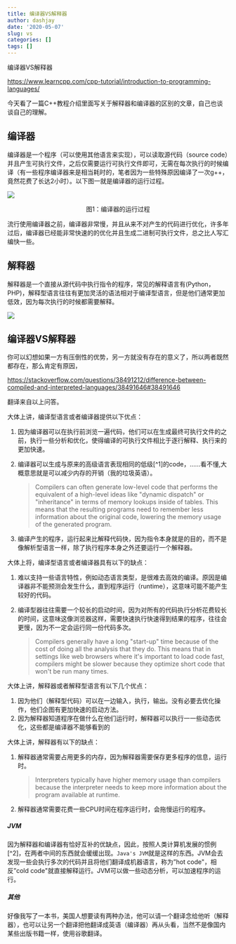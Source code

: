 ```yaml
---
title: 编译器VS解释器
author: dashjay
date: '2020-05-07'
slug: vs
categories: []
tags: []
---
```


编译器VS解释器



<https://www.learncpp.com/cpp-tutorial/introduction-to-programming-languages/>

今天看了一篇C++教程介绍里面写关于解释器和编译器的区别的文章，自己也谈谈自己的理解。

## 编译器

编译器是一个程序（可以使用其他语言来实现），可以读取源代码（source code）并且产生可执行文件，之后仅需要运行可执行文件即可，无需在每次执行的时候编译（有一些程序编译器来是相当耗时的，笔者因为一些特殊原因编译了一次g++，竟然花费了长达2小时）。以下图一就是编译器的运行过程。

![](/post/2020-05-07-vs_files/image-20200507132517333.png)


<center>图1：编译器的运行过程</center>

流行使用编译器之前，编译器非常慢，并且从来不对产生的代码进行优化，许多年过后，编译器已经能非常快速的的优化并且生成二进制可执行文件，总之比人写汇编快一些。

## 解释器

解释器是一个直接从源代码中执行指令的程序，常见的解释语言有(Python，PHP)，解释型语言往往有更加灵活的语法相对于编译型语言，但是他们通常更加低效，因为每次执行的时候都需要解释。

![]("/post/2020-05-07-vs_files/image-20200507133427000.png")

## 编译器VS解释器

你可以幻想如果一方有压倒性的优势，另一方就没有存在的意义了，所以两者既然都存在，那么肯定有原因，

<https://stackoverflow.com/questions/38491212/difference-between-compiled-and-interpreted-languages/38491646#38491646>

翻译来自以上问答。

大体上讲，编译型语言或者编译器提供以下优点：

1. 因为编译器可以在执行前浏览一遍代码，他们可以在生成最终可执行文件的之前，执行一些分析和优化，使得编译的可执行文件相比于逐行解释、执行来的更加快速。

2. 编译器可以生成与原来的高级语言表现相同的低级[^1]的code，……看不懂,大概意思就是可以减少内存的开销（我的垃圾英语）。

   > Compilers can often generate low-level code that performs the equivalent of a high-level ideas like "dynamic dispatch" or "inheritance" in terms of memory lookups inside of tables. This means that the resulting  programs need to remember less information about the original code,  lowering the memory usage of the generated program.

3. 编译产生的程序，运行起来比解释代码快，因为指令本身就是的目的，而不是像解析型语言一样，除了执行程序本身之外还要运行一个解释器。

大体上将，编译型语言或者编译器具有以下的缺点：

1. 难以支持一些语言特性，例如动态语言类型，是很难去高效的编译。原因是编译器非不能预测会发生什么，直到程序运行（runtime），这意味可能不能产生较好的代码。

2. 编译型器往往需要一个较长的启动时间，因为对所有的代码执行分析花费较长的时间，这意味这像浏览器这样，需要快速执行快速得到结果的程序，往往会更慢，因为不一定会运行同一份代码多次。

   > Compilers generally have a long "start-up" time because of the cost of  doing all the analysis that they do. This means that in settings like  web browsers where it's important to load code fast, compilers might be  slower because they optimize short code that won't be run many times.

大体上讲，解释器或者解释型语言有以下几个优点：

1. 因为他们（解释型代码）可以在一边输入，执行，输出。没有必要去优化操作，他们企图有更加快速的启动方法。
2. 因为解释器知道程序在做什么在他们运行时，解释器可以执行一一些动态优化，这些都是编译器不能够看到的

大体上讲，解释器有以下的缺点：

1. 解释器通常需要占用更多的内存，因为解释器需要保存更多程序的信息，运行时。

   > Interpreters typically have higher memory usage than compilers because  the interpreter needs to keep more information about the program  available at runtime.

2. 解释器通常需要花费一些CPU时间在程序运行时，会拖慢运行的程序。



##### JVM

因为解释器和编译器有恰好互补的优缺点，因此，按照人类计算机发展的惯例[^2]，在两者中间的东西就会缓缓出现。`Java's JVM`就是这样的东西。JVM会去发现一些会执行多次的代码并且将他们翻译成机器语言，称为”hot code"，相反”cold code"就直接解释运行。JVM可以做一些动态分析，可以加速程序的运行。

##### 其他

好像我写了一本书，美国人想要读有两种办法，他可以请一个翻译念给他听（解释器），也可以让另一个翻译把他翻译成英语（编译器）再从头看，当然不是像国内某些出版书籍一样，使用谷歌翻译。


